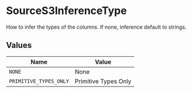 # SourceS3InferenceType

How to infer the types of the columns. If none, inference default to strings.


## Values

| Name                   | Value                  |
| ---------------------- | ---------------------- |
| `NONE`                 | None                   |
| `PRIMITIVE_TYPES_ONLY` | Primitive Types Only   |